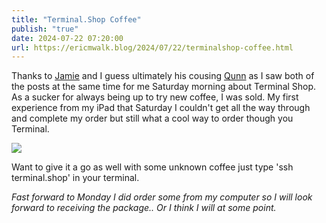 ```yaml
---
title: "Terminal.Shop Coffee"
publish: "true"
date: 2024-07-22 07:20:00
url: https://ericmwalk.blog/2024/07/22/terminalshop-coffee.html
---
```


Thanks to [Jamie](https://www.thingelstad.com/2024/07/20/shopping-via-terminal.html) and I guess ultimately his cousing [Qunn](https://quinnchrest.com/2024/07/19/terminal-task-tracking.html) as I saw both of the posts at the same time for me Saturday morning about Terminal Shop. As a sucker for always being up to try new coffee, I was sold. My first experience from my iPad that Saturday I couldn't get all the way through and complete my order but still what a cool way to order though you Terminal.

![](https://ericmwalk.blog/uploads/2024/cbe04c9a8b.png)

Want to give it a go as well with some unknown coffee just type 'ssh terminal.shop' in your terminal.

*Fast forward to Monday I did order some from my computer so I will look forward to receiving the package.. Or I think I will at some point.*